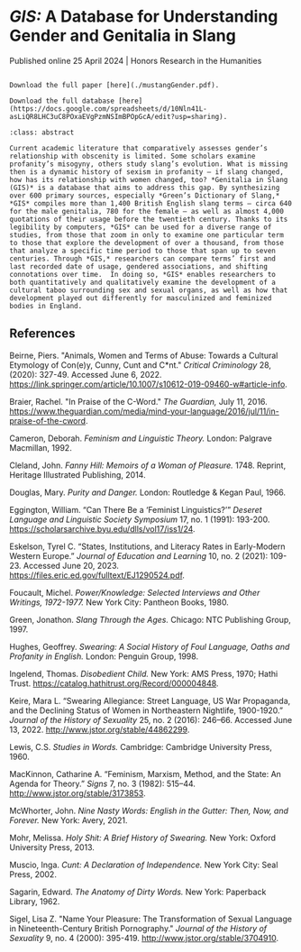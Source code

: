 # *GIS:* A Database for Understanding Gender and Genitalia in Slang

Published online 25 April 2024
| Honors Research in the Humanities

```{margin} Access Options

Download the full paper [here](./mustangGender.pdf).

Download the full database [here](https://docs.google.com/spreadsheets/d/10Nln41L-asLiQR8LHC3uC8POxaEVgPzmNSImBPOpGcA/edit?usp=sharing).
```

```{admonition} Abstract
:class: abstract

Current academic literature that comparatively assesses gender’s relationship with obscenity is limited. Some scholars examine profanity’s misogyny, others study slang’s evolution. What is missing then is a dynamic history of sexism in profanity — if slang changed, how has its relationship with women changed, too? *Genitalia in Slang (GIS)* is a database that aims to address this gap. By synthesizing over 600 primary sources, especially *Green’s Dictionary of Slang,* *GIS* compiles more than 1,400 British English slang terms — circa 640 for the male genitalia, 780 for the female — as well as almost 4,000 quotations of their usage before the twentieth century. Thanks to its legibility by computers, *GIS* can be used for a diverse range of studies, from those that zoom in only to examine one particular term to those that explore the development of over a thousand, from those that analyze a specific time period to those that span up to seven centuries. Through *GIS,* researchers can compare terms’ first and last recorded date of usage, gendered associations, and shifting connotations over time.  In doing so, *GIS* enables researchers to both quantitatively and qualitatively examine the development of a cultural taboo surrounding sex and sexual organs, as well as how that development played out differently for masculinized and feminized bodies in England. 

```

## References

Beirne, Piers. "Animals, Women and Terms of Abuse: Towards a Cultural Etymology of Con(e)y, Cunny, Cunt and C\*nt."  *Critical Criminology* 28, (2020): 327-49. Accessed June 6, 2022. https://link.springer.com/article/10.1007/s10612-019-09460-w#article-info. 

Braier, Rachel. "In Praise of the C-Word." *The Guardian,* July 11, 2016. https://www.theguardian.com/media/mind-your-language/2016/jul/11/in-praise-of-the-cword. 

Cameron, Deborah. *Feminism and Linguistic Theory.* London: Palgrave Macmillan, 1992.

Cleland, John. *Fanny Hill: Memoirs of a Woman of Pleasure.* 1748. Reprint, Heritage Illustrated Publishing, 2014.

Douglas, Mary. *Purity and Danger.* London: Routledge & Kegan Paul, 1966.

Eggington, William. “Can There Be a ‘Feminist Linguistics?’” *Deseret Language and Linguistic Society Symposium* 17, no. 1 (1991): 193-200. https://scholarsarchive.byu.edu/dlls/vol17/iss1/24. 

Eskelson, Tyrel C. “States, Institutions, and Literacy Rates in Early-Modern Western Europe.” *Journal of Education and Learning* 10, no. 2 (2021): 109-23. Accessed June 20, 2023. https://files.eric.ed.gov/fulltext/EJ1290524.pdf. 

Foucault, Michel. *Power/Knowledge: Selected Interviews and Other Writings, 1972-1977.* New York City: Pantheon Books, 1980. 

Green, Jonathon. *Slang Through the Ages.* Chicago: NTC Publishing Group, 1997.

Hughes, Geoffrey. *Swearing: A Social History of Foul Language, Oaths and Profanity in English.* London: Penguin Group, 1998.

Ingelend, Thomas. *Disobedient Child.* New York: AMS Press, 1970; Hathi Trust. https://catalog.hathitrust.org/Record/000004848. 

Keire, Mara L. “Swearing Allegiance: Street Language, US War Propaganda, and the Declining Status of Women in Northeastern Nightlife, 1900-1920.” *Journal of the History of Sexuality* 25, no. 2 (2016): 246–66. Accessed June 13, 2022. http://www.jstor.org/stable/44862299.

Lewis, C.S. *Studies in Words.* Cambridge: Cambridge University Press, 1960.

MacKinnon, Catharine A. “Feminism, Marxism, Method, and the State: An Agenda for Theory.” *Signs* 7, no. 3 (1982): 515–44. http://www.jstor.org/stable/3173853.

McWhorter, John. *Nine Nasty Words: English in the Gutter: Then, Now, and Forever.* New York: Avery, 2021.

Mohr, Melissa. *Holy Shit: A Brief History of Swearing.* New York: Oxford University Press, 2013. 

Muscio, Inga. *Cunt: A Declaration of Independence.* New York City: Seal Press, 2002.

Sagarin, Edward. *The Anatomy of Dirty Words.* New York: Paperback Library, 1962.

Sigel, Lisa Z. "Name Your Pleasure: The Transformation of Sexual Language in Nineteenth-Century British Pornography." *Journal of the History of Sexuality* 9, no. 4 (2000): 395-419. http://www.jstor.org/stable/3704910.